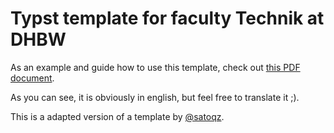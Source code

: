
# Typst template for faculty Technik at DHBW

As an example and guide how to use this template,
check out [this PDF document](./Template-Example-guide.pdf).

As you can see, it is obviously in english,
but feel free to translate it ;).

This is a adapted version of a template by [@satoqz](https://github.com/satoqz/).

